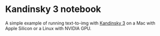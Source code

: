 # Kandinsky 3 notebook

A simple example of running text-to-img with [Kandinsky 3](https://huggingface.co/kandinsky-community/kandinsky-3) on a Mac with Apple Silicon or a Linux with NVIDIA GPU.

